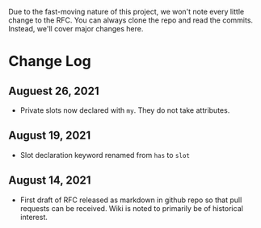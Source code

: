 Due to the fast-moving nature of this project, we won't note every little
change to the RFC. You can always clone the repo and read the commits.
Instead, we'll cover major changes here.

# Change Log

## Auguest 26, 2021

- Private slots now declared with `my`. They do not take attributes.

## August 19, 2021

- Slot declaration keyword renamed from `has` to `slot`

## August 14, 2021

- First draft of RFC released as markdown in github repo so that pull requests
  can be received. Wiki is noted to primarily be of historical interest.
